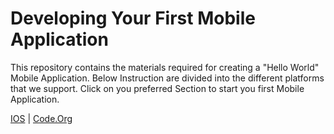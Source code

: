 
# Developing Your First Mobile Application

This repository contains the materials required for creating a "Hello World" Mobile Application. Below Instruction are divided into the different platforms that we support. Click on you preferred Section to start you first Mobile Application.

[IOS](IOS) | [Code.Org](Code.Org) 
